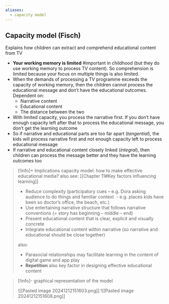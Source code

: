 ```yaml
---
aliases:
  - capacity model
---
```


## Capacity model (Fisch)
Explains how children can extract and comprehend educational content from TV

* **Your working memory is limited** #important in childhood (but they do use working memory to process TV content). So comprehension is limited because your focus on multiple things is also limited.
* When the demands of processing a TV programme exceeds the capacity of working memory, then the children cannot process the educational message and don’t have the educational outcomes. Dependent on:
	* Narrative content 
	* Educational content 
	* The distance between the two
* With limited capacity, you process the narrative first. If you don’t have enough capacity left after that to process the educational message, you don’t get the learning outcome
* So if narrative and educational parts are too far apart (*tangential*), the kids will process narrative first and not enough capacity left to process educational message
* If narrative and educational content closely linked (*integral*), then children can process the message better and they have the learning outcomes too

> [!info]+ Implications capacity model: how to make effective educational media?
> also see: [[Chapter 11#Key factors influencing learning]]
> - Reduce complexity (participatory cues – e.g. Dora asking audience to do things and familiar context  - e.g. places kids have been so doctor’s office, the beach, etc.)
> - Use entertaining narrative structure that follows narrative conventions (= story has beginning – middle – end)
> - Present educational content that is clear, explicit and visually concrete
> - Integrate educational content within narrative (so narrative and educational should be close together)
> 
> also:
> * Parasocial relationships may facilitate learning in the content of digital game and app play 
> * **Repetition** also key factor in designing effective educational content

> [!info]- graphical representation of the model
> 
> ![[Pasted image 20241212151603.png]]
> ![[Pasted image 20241212151608.png]]

